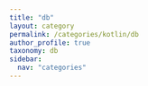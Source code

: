 ```yaml
---
title: "db"
layout: category
permalink: /categories/kotlin/db
author_profile: true
taxonomy: db
sidebar:
  nav: "categories"
---
```

